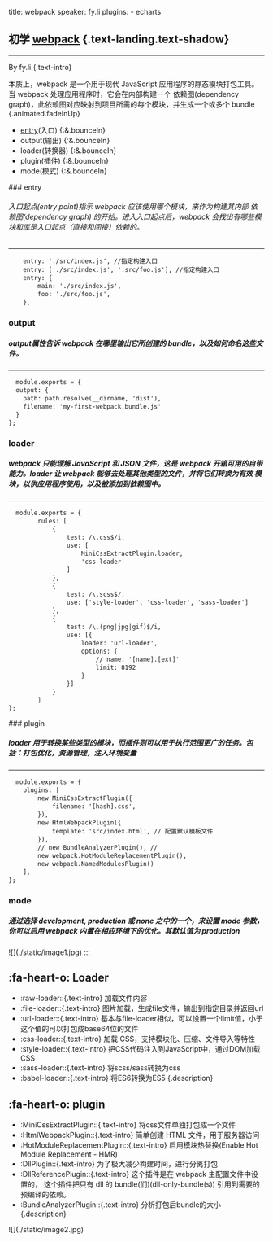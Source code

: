 title: webpack
speaker: fy.li
plugins:
    - echarts

<slide  class="bg-black aligncenter" image="https://source.unsplash.com/random .dark">

## 初学 [webpack](https://webpack.docschina.org/) {.text-landing.text-shadow}
---
By fy.li {.text-intro}

<slide class="bg-black aligncenter" image="https://source.unsplash.com/n9WPPWiPPJw/ .anim">
本质上，webpack 是一个用于现代 JavaScript 应用程序的静态模块打包工具。当 webpack 处理应用程序时，它会在内部构建一个 依赖图(dependency graph)，此依赖图对应映射到项目所需的每个模块，并生成一个或多个 bundle {.animated.fadeInUp}

<slide  class="bg-black aligncenter" image="https://source.unsplash.com/random .dark">

- [entry](http://192.168.5.153:8080/#slide=4)(入口) {:&.bounceIn}
- output(输出) {:&.bounceIn}
- loader(转换器) {:&.bounceIn}
- plugin(插件) {:&.bounceIn}
- mode(模式) {:&.bounceIn}

<slide :class="size-50 aligncenter">
### entry

###### 入口起点(entry point)指示 webpack 应该使用哪个模块，来作为构建其内部 依赖图(dependency graph) 的开始。进入入口起点后，webpack 会找出有哪些模块和库是入口起点（直接和间接）依赖的。
---
```shell {.animated.fadeInUp}
    entry: './src/index.js', //指定构建入口
    entry: ['./src/index.js', '.src/foo.js'], //指定构建入口
    entry: {
        main: './src/index.js',
        foo: './src/foo.js',
    },
```

<slide :class="size-50 aligncenter">

### output

##### output属性告诉 webpack 在哪里输出它所创建的 bundle，以及如何命名这些文件。
---
```shell {.animated.fadeInUp}
  module.exports = {
  output: {
    path: path.resolve(__dirname, 'dist'),
    filename: 'my-first-webpack.bundle.js'
  }
};
```
<slide :class="size-50 aligncenter">

### loader

##### webpack 只能理解 JavaScript 和 JSON 文件，这是 webpack 开箱可用的自带能力。loader 让 webpack 能够去处理其他类型的文件，并将它们转换为有效 模块，以供应用程序使用，以及被添加到依赖图中。
---
```shell {.animated.fadeInUp}
  module.exports = {
        rules: [
            {
                test: /\.css$/i,
                use: [
                    MiniCssExtractPlugin.loader,
                    'css-loader'
                ]
            },
            {
                test: /\.scss$/,
                use: ['style-loader', 'css-loader', 'sass-loader']
            },
            {
                test: /\.(png|jpg|gif)$/i,
                use: [{
                    loader: 'url-loader',
                    options: {
                        // name: '[name].[ext]'
                        limit: 8192
                    }
                }]
            }
        ]
};
```


<slide :class="size-50 aligncenter">
### plugin

##### loader 用于转换某些类型的模块，而插件则可以用于执行范围更广的任务。包括：打包优化，资源管理，注入环境变量
---
```shell {.animated.fadeInUp}
  module.exports = {
    plugins: [
        new MiniCssExtractPlugin({
            filename: '[hash].css',
        }),
        new HtmlWebpackPlugin({
            template: 'src/index.html', // 配置默认模板文件
        }),
        // new BundleAnalyzerPlugin(), // 
        new webpack.HotModuleReplacementPlugin(),
        new webpack.NamedModulesPlugin()
    ],
};
```


<slide :class="size-50 aligncenter">

### mode

#####  通过选择 development, production 或 none 之中的一个，来设置 mode 参数，你可以启用 webpack 内置在相应环境下的优化。其默认值为 production

<slide class="bg-apple aligncenter">
![](./static/image1.jpg)
:::


<slide :class="size-50">

##  :fa-heart-o: Loader


* :raw-loader\::{.text-intro}  加载文件内容
* :file-loader\::{.text-intro} 图片加载，生成file文件，输出到指定目录并返回url
* :url-loader\::{.text-intro} 基本与file-loader相似，可以设置一个limit值，小于这个值的可以打包成base64位的文件
* :css-loader\::{.text-intro} 加载 CSS，支持模块化、压缩、文件导入等特性
* :style-loader\::{.text-intro} 把CSS代码注入到JavaScript中，通过DOM加载CSS
* :sass-loader\::{.text-intro}  将scss/sass转换为css
* :babel-loader\::{.text-intro}  将ES6转换为ES5
{.description}


<slide :class="size-50">

##  :fa-heart-o: plugin


* :MiniCssExtractPlugin\::{.text-intro}  将css文件单独打包成一个文件
* :HtmlWebpackPlugin\::{.text-intro} 简单创建 HTML 文件，用于服务器访问
* :HotModuleReplacementPlugin\::{.text-intro} 启用模块热替换(Enable Hot Module Replacement - HMR)
* :DllPlugin\::{.text-intro} 为了极大减少构建时间，进行分离打包
* :DllReferencePlugin\::{.text-intro} 这个插件是在 webpack 主配置文件中设置的， 这个插件把只有 dll 的 bundle(们)(dll-only-bundle(s)) 引用到需要的预编译的依赖。
* :BundleAnalyzerPlugin\::{.text-intro} 分析打包后bundle的大小
{.description}

<slide class="bg-apple aligncenter">
![](./static/image2.jpg)


<slide></slide>